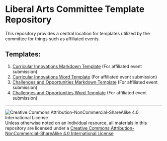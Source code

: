 # Liberal Arts Committee Template Repository

This repository provides a central location for templates utilized by the committee for things such as affiliated events.

## Templates:

1. [Curricular Innovations Markdown Template](https://github.com/computing-in-the-liberal-arts/committee-templates/blob/main/docs/events/CurricularInnovationTemplate.md) (For affiliated event submission)
2. [Curricular Innovations Word Template](https://github.com/computing-in-the-liberal-arts/committee-templates/blob/main/docs/events/CurricularInnovationTemplate.docx) (For affiliated event submission)
3. [Challenges and Opportunities Markdown Template](https://github.com/computing-in-the-liberal-arts/committee-templates/blob/main/docs/events/OpportunitiesChallengesTemplate.md) (For affiliated event submission)
4. [Challenges and Opportunities Word Template](https://github.com/computing-in-the-liberal-arts/committee-templates/blob/main/docs/events/OpportunitesChallengesTemplate.docx) (For affiliated event submission)

___
![Creative Commons Attribution-NonCommercial-ShareAlike 4.0 International License](https://i.creativecommons.org/l/by-nc-sa/4.0/88x31.png "Creative Commons Attribution-NonCommercial-ShareAlike 4.0 International License") Unless otherwise noted on an individual resource, all materials in this repository are licensed under a [Creative Commons Attribution-NonCommercial-ShareAlike 4.0 International License](http://creativecommons.org/licenses/by-nc-sa/4.0/)
